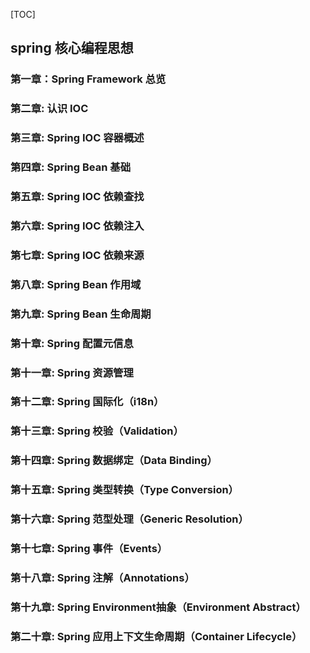 [TOC]
## spring 核心编程思想

### 第一章：Spring Framework 总览
### 第二章: 认识 IOC
### 第三章: Spring IOC 容器概述
### 第四章: Spring Bean 基础
### 第五章: Spring IOC 依赖查找
### 第六章: Spring IOC 依赖注入
### 第七章: Spring IOC 依赖来源
### 第八章: Spring Bean 作用域
### 第九章: Spring Bean 生命周期
### 第十章: Spring 配置元信息
### 第十一章: Spring 资源管理
### 第十二章: Spring 国际化（i18n）
### 第十三章: Spring 校验（Validation）
### 第十四章: Spring 数据绑定（Data Binding）
### 第十五章: Spring 类型转换（Type Conversion）
### 第十六章: Spring 范型处理（Generic Resolution）
### 第十七章: Spring 事件（Events）
### 第十八章: Spring 注解（Annotations）
### 第十九章: Spring Environment抽象（Environment Abstract）
### 第二十章: Spring 应用上下文生命周期（Container Lifecycle）

